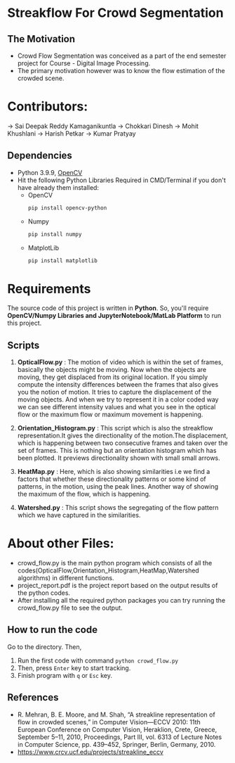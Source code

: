 #        Streakflow For Crowd Segmentation          #

## The Motivation
* Crowd Flow Segmentation was conceived as a part of the end semester project for Course - Digital Image Processing.
* The primary motivation however was to know the flow estimation of the crowded scene.

# Contributors:
-> Sai Deepak Reddy Kamaganikuntla
-> Chokkari Dinesh
-> Mohit Khushlani
-> Harish Petkar
-> Kumar Pratyay

## Dependencies
- Python 3.9.9, [OpenCV](https://opencv.org/)
- Hit the following Python Libraries Required  in CMD/Terminal if you don't have already them installed:
  * OpenCV
      ```bash
      pip install opencv-python
      ```
  * Numpy
      ```bash
      pip install numpy
      ```
  * MatplotLib
      ```bash
      pip install matplotlib
      ```  
# Requirements

The source code of this project is written in **Python**. So, you'll require **OpenCV/Numpy Libraries and JupyterNotebook/MatLab Platform** to run this project.

## Scripts

1. **OpticalFlow.py** : The motion of video which is within the set of frames, basically the objects might be moving. Now when the objects are moving, they get displaced from its original location. If you simply compute the intensity differences between the frames that also gives you the notion of motion. It tries to capture the displacement of the moving objects. And when we try to represent it in a color coded way we can see different intensity values and what you see in the optical flow or the maximum flow or maximum movement is happening.

2. **Orientation_Histogram.py**  : This script which is also the streakflow representation.It gives the directionality of the motion.The displacement, which is happening between two consecutive frames and taken over the set of frames. This is nothing but an orientation histogram which has been plotted. It previews directionality shown with small small arrows. 

3. **HeatMap.py**  :  Here, which is also showing similarities i.e we find a factors that whether these directionality patterns or some kind of patterns, in the motion, using the peak lines. Another way of showing the maximum of the flow, which is happening.

4. **Watershed.py** : This script shows the  segregating of the flow pattern which we have captured in the similarities.

# About other Files:
- crowd_flow.py is the main python program which consists of all the codes(OpticalFlow,Orientation_Histogram,HeatMap,Watershed algorithms) in different functions.
- project_report.pdf is the project report based on the output results of the python codes.
- After installing all the required python packages you can try running the crowd_flow.py file to see the output.

## How to run the code
Go to the directory.
Then, 
1. Run the first code with command `python crowd_flow.py`
2. Then, press `Enter` key to start tracking.
3. Finish program with `q` or `Esc` key.

## References
* R. Mehran, B. E. Moore, and M. Shah, “A streakline representation of flow in crowded scenes,” in 
  Computer Vision—ECCV 2010: 11th European Conference on Computer Vision, Heraklion, Crete, 
  Greece, September 5–11, 2010, Proceedings, Part III, vol. 6313 of Lecture Notes in Computer 
  Science, pp. 439–452, Springer, Berlin, Germany, 2010.
* https://www.crcv.ucf.edu/projects/streakline_eccv

